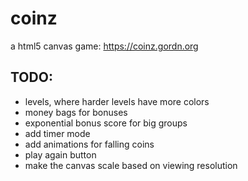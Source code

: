 # coinz

a html5 canvas game: https://coinz.gordn.org

## TODO:

- levels, where harder levels have more colors
- money bags for bonuses
- exponential bonus score for big groups
- add timer mode
- add animations for falling coins
- play again button
- make the canvas scale based on viewing resolution